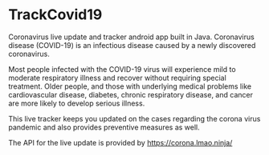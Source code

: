 # TrackCovid19
Coronavirus live update and tracker android app built in Java.
Coronavirus disease (COVID-19) is an infectious disease caused by a newly discovered coronavirus.

Most people infected with the COVID-19 virus will experience mild to moderate respiratory illness 
and recover without requiring special treatment.  Older people, and those with underlying medical 
problems like cardiovascular disease, diabetes, chronic respiratory disease, and cancer are more 
likely to develop serious illness.

This live tracker keeps you updated on the cases regarding the corona virus pandemic and also provides
preventive measures as well.

The API for the live update is provided by https://corona.lmao.ninja/
